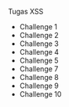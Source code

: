 Tugas XSS

* Challenge 1
* Challenge 2
* Challenge 3
* Challenge 4
* Challenge 5
* Challenge 7
* Challenge 8
* Challenge 9
* Challenge 10
